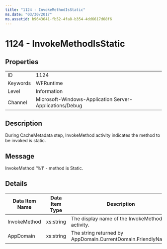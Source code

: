 ```yaml
---
title: "1124 - InvokeMethodIsStatic"
ms.date: "03/30/2017"
ms.assetid: b9643641-fb52-4fa8-b354-4dd6617d68f6
---
```

# 1124 - InvokeMethodIsStatic

## Properties  
  
|||  
|-|-|  
|ID|1124|  
|Keywords|WFRuntime|  
|Level|Information|  
|Channel|Microsoft-Windows-Application Server-Applications/Debug|  
  
## Description  

 During CacheMetadata step, InvokeMethod activity indicates the method to be invoked is static.  
  
## Message  

 InvokeMethod '%1' - method is Static.  
  
## Details  
  
|Data Item Name|Data Item Type|Description|  
|--------------------|--------------------|-----------------|  
|InvokeMethod|xs:string|The display name of the InvokeMethod activity.|  
|AppDomain|xs:string|The string returned by AppDomain.CurrentDomain.FriendlyName.|
